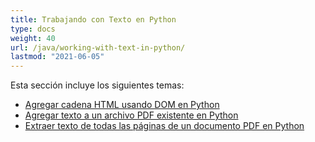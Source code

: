 ```yaml
---
title: Trabajando con Texto en Python
type: docs
weight: 40
url: /java/working-with-text-in-python/
lastmod: "2021-06-05"
---
```


Esta sección incluye los siguientes temas:

- [Agregar cadena HTML usando DOM en Python](/pdf/java/add-html-string-using-dom-in-python/)
- [Agregar texto a un archivo PDF existente en Python](/pdf/java/add-text-to-an-existing-pdf-file-in-python/)
- [Extraer texto de todas las páginas de un documento PDF en Python](/pdf/java/extract-text-from-all-the-pages-of-a-pdf-document-in-python/)